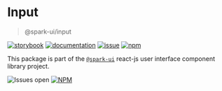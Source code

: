 # Input
> @spark-ui/input

[![storybook](https://img.shields.io/badge/storybook-black?logo=storybook)](https://sparkui.vercel.app/?path=/docs/components-input--docs)
[![documentation](https://img.shields.io/badge/documentation-black?logo=googledocs)](https://sparkui-adv.vercel.app/docs/components/input)
[![issue](https://img.shields.io/badge/report%20a%20bug-black?logo=openbugbounty&logoColor=red)](https://github.com/adevinta/spark/issues/new?&projects=4&template=bug-report.yml&assignees=&labels=component,input)
[![npm](https://img.shields.io/npm/dt/%40spark-ui/input?logo=npm&labelColor=black)](https://www.npmjs.com/package/@spark-ui/input)


This package is part of the [`@spark-ui`](https://github.com/adevinta/spark) react-js user interface component library project.

![Issues open](https://img.shields.io/github/issues-search/adevinta/spark?query=is%3Aopen%20label%3Acomponent%20label%3Ainput&logo=openbugbounty&logoColor=red&label=issues%20open&color=red&link=https%3A%2F%2Fgithub.com%2Fadevinta%2Fspark%2Fissues%3Fq%3Dis%253Aopen%2Blabel%253Acomponent%2Blabel%253Ainput)
[![NPM](https://img.shields.io/npm/l/%40spark-ui%2Finput)](https://github.com/adevinta/spark/blob/main/packages/components/input/LICENSE.md)
